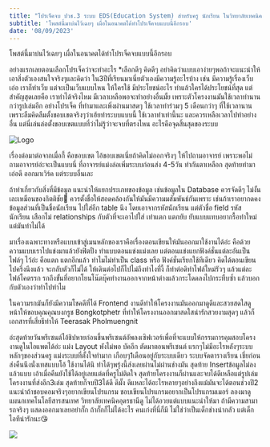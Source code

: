 ```yaml
---
title: "โปรเจ็คจบ ปวช.3 ระบบ EDS(Education System) สำหรับครู นักเรียน ในวิทยาลัยเทคนิคอุดรธานี"
subtitle: 'โพสต์นี้มาบ่นไว้เฉยๆ เผื่อในอนาคตได้ทำโปรเจ็คจบแบบนี้อีกรอบ'
date: '08/09/2023'
---
```




โพสต์นี้มาบ่นไว้เฉยๆ เผื่อในอนาคตได้ทำโปรเจ็คจบแบบนี้อีกรอบ
 
อย่างแรกเลยตอนเลือกโปรเจ็คว่าจะทำอะไร *เลือกดีๆ คิดดีๆ อย่าคิดว่าแบบเอาง่ายๆพอถ้าจะแนะนำให้เอาสิ่งตัวเองสนใจจริงๆและคิดว่า ใน3ปีที่เรียนมาเนี่ยตัวเองมีความรู้อะไรบ้าง เช่น มีความรู้เรื่องเว็บ เอ่อ เราก็ทำเว็บ แต่จะเป็นเว็บแบบไหน ให้ใครใช้ มีประโยชน์อะไร ทำแล้วใครได้ประโยชน์ที่สุด แต่สำคัญสุดเลยคือ เราทำได้จริงไหม มีเวลาเหลือพอจะทำอย่างอื่นมั้ย เพราะตัวโครงงานมันใช้เวลาทำนานกว่ารูปเล่มอีก อย่างโปรเจ็ค ที่ทำมาและเพิ่งผ่านมาสดๆ ใช้เวลาทำร่วมๆ 5 เดือนกว่าๆ ที่ใช้เวลานานเพราะลืมคิดลืมตั้งขอบเขตจริงๆว่าเฮ้ยทำระบบแบบนี้ ใช้เวลาทำเท่านี้นะ และควรเหลือเวลาไปทำอย่างอื่น แต่นี่เล่นล่อตั้งขอบเขตแบบที่ว่าไม่รู้ว่าจะจบที่ตรงไหน อะไรคือจุดสิ้นสุดของระบบ

![Logo](https://scontent.futh1-1.fna.fbcdn.net/v/t39.30808-6/373745205_1388313705053725_3174456080319039310_n.jpg?_nc_cat=109&ccb=1-7&_nc_sid=5f2048&_nc_ohc=Mh-OrkQHs6AAX-zqrsa&_nc_ht=scontent.futh1-1.fna&oh=00_AfBXkZ-mTm5btPS_Z45CSlONMnWAt7lcWUXAzFpt-XRd7g&oe=6604429B)

เรื่องต่อมาต่อจากเมื่อกี้ คือขอบเขต ไอ้ขอบเขตเนี่ยถ้าคิดไม่ออกจริงๆ ให้ไปถามอาจารย์ เพราะพอไม่ถามอาจารย์อ่ะจะเป็นแบบนี่ ที่อาจารย์แม่งล่อเพิ่มระบบก่อนส่ง 4-5วัน ทำกันตาเหลือก สุดท้ายทำมา เอ่อดี ออกมาเวิร์ค แต่ระบบอื่นเละ

ถ้าทำเกี่ยวกับสิ่งที่มีข้อมูล แนะนำให้แยกประเภทของข้อมูล เช่นข้อมูลใน Database ควรจัดดีๆ ไม่งั้นเละเหมือนของกิตติชัย🥲 ควรตั้งชื่อให้สอดคล้องกันให้มันมีความมสัมพันธ์กันเพราะ เช่นถ้าเราอยากดคงข้อมูลส่วนที่เป็นชื่อนักเรียน ไปใส่อีก table นึง โดยเอาจากรหัสนักเรียน แต่ตัวชื่อ field รหัสนักเรียน เสือกไม่  relationships กับตัวที่จะเอาไปใส่ เท่าแตก แตกยับ ยับแบบแทบอยากรื้อทำใหม่แต่มันทำไม่ได้

 มาเรื่องเฉพาะทางหรือแบบเข้าสู่เมนหลักของเราคือเรื่องตอนเขียนให้มันออกมาใช้งานได้อ่ะ คือด้วยความแบบเราไปแข่งมาแล้วยังฟิตปั๋ง ทำแบบตอนแข่งแม่งเลย แต่ตอนแข่งแยกฟังค์ชั่นแต่ละอันเป็นไฟล์ๆ ไว้อ่ะ คือแตก แตกอีกแล้ว ทำไมไม่ทำเป็น class หรือ ฟังค์ชั่นเรียกใช้ทีเดียว คิดได้ตอนเขียนไปครึ่งนึงแล้ว จะกลับตัวก็ไม่ได้ ให้เดินต่อไปก็ไปไม่ถึงทำไงที่งี้ ก็ทำต่อดิทำไฟล์ใหม่รัวๆ แล้วแต่ละไฟล์โคตรรก รกถึงขั้นที่อยากโยนโน๊ตบุ๊คทำงานออกจากหน้าต่างแล้วกระโดดลงไปกระทืบซ้ำ แล้วบอกกับตัวเองว่าทำไปทำไม
 
 ในความรกมันก็ยังมีความโชคดีที่ได้ Frontend งานดีทำให้โครงงานมันออกมาดูดีและสวยสดใสดูหน้าให้ขอบคุณคุณบงกรูช Bongkotphetr ที่ทำให้โครงงานออกมาสดใสน่ารักสวยงามสุดๆ แล้วก็เอกสารที่เสี่ยธีทำให้ Teerasak Pholmuengnit

อ่ะสุดท้ายวันพรีเซนต์ไอ้ชิปหายก่อนขึ้นพรีเซนต์อัพลงเซิฟเวอร์เพื่อที่จะแบบให้กรรมการคุมสอบโครงงานดูในไอแพตได้อ่ะ แม่ง Layout พังไม่พอ บัคอีก ตัดมาตอนพรีเซนต์ แรกๆไม่มีอะไรหลังๆระบบหลักๆของส่วนครู แม่งระบบที่ตั้งใจทำมาก เกือบๆ1เดือนอยู่กับระบบเดียว ระบบจัดตารางเรียน เชี่ยก่อนส่งคืนนึงนั่งเทสแบบโอ้ ใช้งานได้นิ ทำได้ๆพรุ่งนี้ส่งเลยผ่านไม่ผ่านช่างมัน สุดท้าย Insertข้อมูลไม่ลงแล้วแบบ เอ้าเมื่อคืนยังใช้ได้อยู่เลยแต่ดที่ครูไม่ติดใจ
สุดท้ายโครงงานก็ผ่านและจบได้ดีเหลือแต่รูปเล่มโครงงานที่ส่งอีก3เล่ม 
สุดท้ายก็จบปี3ได้ดี ดีมั๊ง ดีแหละได้อะไรหลายๆอย่างถึงแม้มันจะได้ตอนช่วงปี2 แนะนำถ้าชอบคอมจริงๆอยากเขียนโปรแกรม ชอบเขียนโปรแกรมอยากเป็นโปรแกรมเมอร์ ลองมาดูแผนกเทคโนโลยีสารสนเทศ วิทยาลัยเทคนิคอุดรธานีดู ไม่ได้อวยแต่แบบแนะนำให้มา ถ้ามีความสามารถจริงๆ แสดงออกมาเลยอย่ากั๊ก ถ้ากั๊กก็ไม่ได้อะไร คนเก่งที่นี่ก็มี ไม่ใช่ว่าเป็นเด็กช่างน่ากลัว แต่เด็กไอทีน่ารักนะ😘

![](https://scontent.futh1-1.fna.fbcdn.net/v/t39.30808-6/375746424_1391383321413430_6807142856458096268_n.jpg?stp=cp6_dst-jpg&_nc_cat=106&ccb=1-7&_nc_sid=5f2048&_nc_ohc=FnOEPkggRjkAX9B-hth&_nc_ht=scontent.futh1-1.fna&oh=00_AfCH0aQkYePkUyYtomYTMsBZ2NLfVNn30QcDvM9JfxWSxg&oe=6604EBD6)

